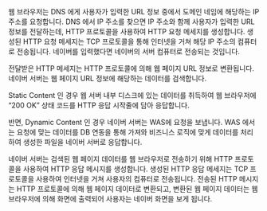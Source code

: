 웹 브라우저는 DNS 에게 사용자가 입력한 URL 정보 중에서 도메인 네임에 해당하는 IP 주소를 요청합니다. DNS 에서 IP 주소를 찾으면 IP 주소와 함께 사용자가 입력한 URL 정보를 전달하는데, HTTP 프로토콜을 사용하여 HTTP 요청 메세지를 생성합니다. 생성된 HTTP 요청 메세지는 TCP 프로토콜을 통해 인터넷을 거쳐 해당 IP 주소의 컴퓨터로 전송됩니다. 네이버를 입력했다면 네이버의 서버 컴퓨터로 전송되는 것입니다. 

전달받은 HTTP 메세지는 HTTP 프로토콜에 의해 웹 페이지 URL 정보로 변환됩니다. 네이버 서버는 웹 페이지 URL 정보에 해당하는 데이터를 검색합니다. 

Static Content 인 경우 웹 서버 내부 디스크에 있는 데이터를 취득하여 웹 브라우저에 “200 OK” 상태 코드를 HTTP 응답 시작줄에 담아 응답합니다. 

반면, Dynamic Content 인 경우 네이버 서버는 WAS에 요청을 보냅니다. WAS 에서는 요청에 맞는 데이터를 DB 연동을 통해 가져와 비즈니스 로직에 맞게 데이터를 처리하여 생성한 파일을 네이버 서버로 응답합니다. 

네이버 서버는 검색된 웹 페이지 데이터를 웹 브라우저로 전송하기 위해 HTTP 프로토콜을 사용하여 HTTP 응답 메시지를 생성합니다. 생성된 HTTP 응답 메세지는 TCP 프로토콜을 사용하여 인터넷을 거쳐 사용자의 컴퓨터로 전송됩니다. 전송된 HTTP 메시지는 HTTP 프로토콜에 의해 웹 페이지 데이터로 변환되고, 변환된 웹 페이지 데이터는 웹 브라우저에 의해 화면에 출력되어 사용자는 네이버 화면을 보게 됩니다.
